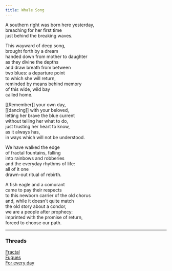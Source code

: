 ```yaml
---
title: Whale Song
---
```


A southern right was born here yesterday,  
breaching for her first time  
just behind the breaking waves.  
  
This wayward of deep song,  
brought forth by a dream  
handed down from mother to daughter  
as they divine the depths  
and draw breath from between  
two blues: a departure point  
to which she will return,  
reminded by means behind memory  
of this wide, wild bay  
called home.  
  
[[Remember]] your own day,  
[[dancing]] with your beloved,  
letting her brave the blue current  
without telling her what to do,  
just trusting her heart to know,  
as it always has,   
in ways which will not be understood.  
  
We have walked the edge  
of fractal fountains, falling  
into rainbows and robberies  
and the everyday rhythms of life:  
all of it one  
drawn-out ritual of rebirth.  
  
A fish eagle and a comorant  
came to pay their respects  
to this newborn carrier of the old chorus  
and, while it doesn't quite match  
the old story about a condor,  
we are a people after prophecy:  
imprinted with the promise of return,  
forced to choose our path.  

---

### Threads  

[Fractal](https://thebluebook.co.za/canto-vii/all-the-birds.html)  
[Fugues](https://living.thebluebook.co.za/love/mountaintop.html)  
[For every day](https://dyeing.thebluebook.co.za/?stackedPages=%2Fsong)
